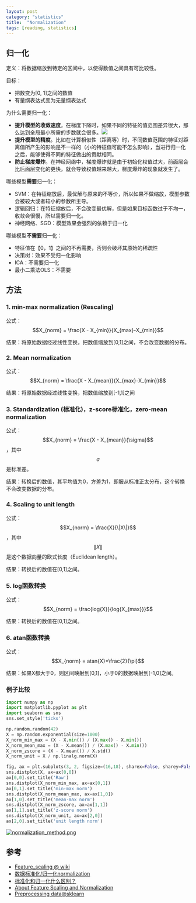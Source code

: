 ```yaml
---
layout: post
category: "statistics"
title:  "Normalization"
tags: [reading, statistics]
---
```


<script type="text/javascript" async
  src="https://cdn.mathjax.org/mathjax/latest/MathJax.js?config=TeX-MML-AM_CHTML">
</script>

## 归一化

定义：将数据缩放到特定的区间中，以使得数值之间具有可比较性。

目标：

   - 把数变为[0, 1]之间的数值
   - 有量纲表达式变为无量纲表达式

为什么需要归一化：

   - **提升模型的收敛速度**。在梯度下降时，如果不同的特征的值范围差异很大，那么达到全局最小所需的步数就会很多。![](http://images2015.cnblogs.com/blog/743682/201511/743682-20151108152327539-2039269197.png)
   - **提升模型的精度**。比如在计算相似性（距离等）时，不同数值范围的特征对距离值所产生的影响是不一样的（小的特征值可能不怎么影响），当进行归一化之后，能够使得不同的特征做出的贡献相同。
   - **防止梯度爆炸**。在神经网络中，梯度爆炸就是由于初始化权值过大，前面层会比后面层变化的更快，就会导致权值越来越大，梯度爆炸的现象就发生了。

哪些模型**需要**归一化：

   - SVM：在特征缩放后，最优解与原来的不等价，所以如果不做缩放，模型参数会被较大或者较小的参数所主导。
   - 逻辑回归：在特征缩放后，不会改变最优解，但是如果目标函数过于不均一，收敛会很慢，所以需要归一化。
   - 神经网络、SGD：模型效果会强烈的依赖于归一化

哪些模型**不需要**归一化：

   - 特征值在【0，1】之间的不再需要，否则会破坏其原始的稀疏性
   - 决策树：效果不受归一化影响
   - ICA：不需要归一化
   - 最小二乘法OLS：不需要

## 方法

### 1. min-max normalization (Rescaling)

公式：$$X_{norm} = \frac{X - X_{min}}{X_{max}-X_{min}}$$

结果：将原始数据经过线性变换，把数值缩放到[0,1]之间，不会改变数据的分布。

### 2. Mean normalization

公式：$$X_{norm} = \frac{X - X_{mean}}{X_{max}-X_{min}}$$

结果：将原始数据经过线性变换，把数值缩放到[-1,1]之间

### 3. Standardization (标准化)，z-score标准化，zero-mean normalization

公式：$$X_{norm} = \frac{X - X_{mean}}{\sigma}$$，其中$$\sigma$$是标准差。

结果：转换后的数值，其平均值为0，方差为1，即服从标准正太分布，这个转换不会改变数据的分布。

### 4. Scaling to unit length

公式：$$X_{norm} = \frac{X}{\|X\|}$$，其中$$\|X\|$$是这个数据向量的欧式长度（Euclidean length）。

结果：转换后的数值在[0,1]之间。

### 5. log函数转换

公式：$$X_{norm} = \frac{log{X}}{log{X_{max}}}$$

结果：转换后的数值在[0,1]之间。

### 6. atan函数转换

公式：$$X_{norm} = atan{X}*\frac{2}{\pi}$$

结果：如果X都大于0，则区间映射到[0,1]，小于0的数据映射到[-1,0]之间。


### 例子比较

```python
import numpy as np
import matplotlib.pyplot as plt
import seaborn as sns
sns.set_style('ticks')

np.random.random(42)
X = np.random.exponential(size=1000)
X_norm_min_max = (X - X.min()) / (X.max() - X.min())
X_norm_mean_max = (X - X.mean()) / (X.max() - X.min())
X_norm_zscore = (X - X.mean()) / X.std()
X_norm_unit = X / np.linalg.norm(X)

fig, ax = plt.subplots(3, 2, figsize=(16,18), sharex=False, sharey=False)
sns.distplot(X, ax=ax[0,0])
ax[0,0].set_title('Raw')
sns.distplot(X_norm_min_max, ax=ax[0,1])
ax[0,1].set_title('min-max norm')
sns.distplot(X_norm_mean_max, ax=ax[1,0])
ax[1,0].set_title('mean-max norm')
sns.distplot(X_norm_zscore, ax=ax[1,1])
ax[1,1].set_title('z-score norm')
sns.distplot(X_norm_unit, ax=ax[2,0])
ax[2,0].set_title('unit length norm')
```

[![normalization_method.png](https://i.loli.net/2019/06/02/5cf35b7b5f5c423460.png)](https://i.loli.net/2019/06/02/5cf35b7b5f5c423460.png)

## 参考

- [Feature_scaling @ wiki](https://en.wikipedia.org/wiki/Feature_scaling)
- [数据标准化/归一化normalization](https://blog.csdn.net/pipisorry/article/details/52247379)
- [标准化和归一化什么区别？](https://www.zhihu.com/question/20467170)
- [About Feature Scaling and Normalization](https://sebastianraschka.com/Articles/2014_about_feature_scaling.html)
- [Preprocessing data@sklearn](https://scikit-learn.org/stable/modules/preprocessing.html)